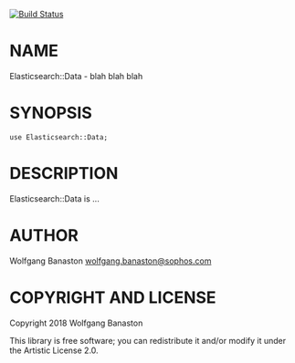 [![Build Status](https://travis-ci.org/wbiker/Elasticsearch-Data.svg?branch=master)](https://travis-ci.org/wbiker/Elasticsearch-Data)

NAME
====

Elasticsearch::Data - blah blah blah

SYNOPSIS
========

    use Elasticsearch::Data;

DESCRIPTION
===========

Elasticsearch::Data is ...

AUTHOR
======

Wolfgang Banaston <wolfgang.banaston@sophos.com>

COPYRIGHT AND LICENSE
=====================

Copyright 2018 Wolfgang Banaston

This library is free software; you can redistribute it and/or modify it under the Artistic License 2.0.

